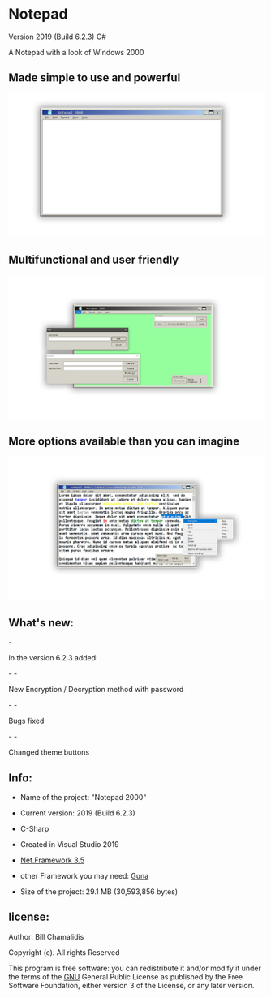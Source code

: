 # Notepad

Version 2019 (Build 6.2.3) C#
<p>A Notepad with a look of Windows 2000</p>
<p><h2>Made simple to use and powerful</h2> </p>

![](Notepad2000.jpg)
<br>
<p> <h2> Multifunctional and user friendly </h2> </p>

![](img/Notepad2000ShowFuctions.jpg)

<p> <h2> More options available than you can imagine </h2> </p>

![](img/ContextMenu2.jpg)

<p> <h2> What's new: </h2> </p>
- <p>In the version 6.2.3 added:</p>
- - <p>New Encryption / Decryption method with password</p>
- - <p>Bugs fixed</p>
- - <p>Changed theme buttons</p>

<p> <h2> Info: </h2> </p>

- <p>Name of the project: "Notepad 2000"</p>
- <p>Current version: 2019 (Build 6.2.3) </p>
- <p>C-Sharp</p>
- <p>Created in Visual Studio 2019 </p>
- <p><a href="https://www.microsoft.com/en-us/download/details.aspx?id=21">Net.Framework 3.5</a> </p>
- <p>other Framework you may need: <a href="https://github.com/sobatdata/Guna.UI-Framework-Lib.git">Guna</a> </p>
- <p>Size of the project: 29.1 MB (30,593,856 bytes) </p>

<p><h2>license:</h2></p>

<p>Author: Bill Chamalidis</p>
<p>Copyright (c). All rights Reserved</p>
<p>This program is free software: you can redistribute it and/or modify
    it under the terms of the <a href="https://www.gnu.org/licenses/gpl-3.0.en.html">GNU</a> General Public License as published by
    the Free Software Foundation, either version 3 of the License, or
    any later version.</p>

